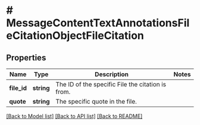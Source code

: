 # # MessageContentTextAnnotationsFileCitationObjectFileCitation

## Properties

Name | Type | Description | Notes
------------ | ------------- | ------------- | -------------
**file_id** | **string** | The ID of the specific File the citation is from. |
**quote** | **string** | The specific quote in the file. |

[[Back to Model list]](../../README.md#models) [[Back to API list]](../../README.md#endpoints) [[Back to README]](../../README.md)
